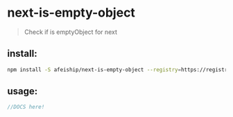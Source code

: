 # next-is-empty-object
> Check if is emptyObject for next

## install:
```bash
npm install -S afeiship/next-is-empty-object --registry=https://registry.npm.taobao.org
```

## usage:
```js
//DOCS here!
```
